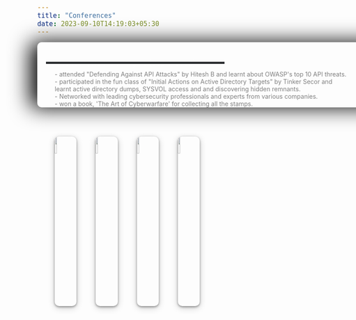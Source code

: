 ```yaml
---
title: "Conferences"
date: 2023-09-10T14:19:03+05:30
---
```


<div class="card">
<h3 class="title">BSidesNoVA, Northern Virginia [Sep 9, 2023]
</h3>
<div class="bar" style="">
    <div class="emptybar" style="width: 410px;"></div>
    <div class="filledbar" ></div>
    <div class="description">
        - attended "Defending Against API Attacks" by Hitesh B and learnt about OWASP's top 10 API threats. <br>
        - participated in the fun class of "Initial Actions on Active Directory Targets" by Tinker Secor and <br> learnt active directory dumps, SYSVOL access and and discovering hidden remnants.<br>
        - Networked with leading cybersecurity professionals and experts from various companies. <br>
        - won a book, 'The Art of Cyberwarfare' for collecting all the stamps.
    </div>
</div>
</div>

<br>


<img id="logo" src="https://lh3.googleusercontent.com/pw/AIL4fc_YPO85ySOkvLggw9RYidxiUHaFN0tumBHFvK6N41zOyqLN5jPH9fRfLjshIKixH2Jkp9zy25ZsylwabAuRlwIWw-0Z9_ESKQgySWInwYnzkm6EDIdy5eMCOyI2I4zDtFAH2IJy1-7Sj-6sl7u3IoQT=w575-h1024-s-no"  style="width: 10%;">  

<img id="logo" src="https://lh3.googleusercontent.com/pw/AIL4fc9qwC_lFZSMsnSq8IxVFvJEkWB27ODxZioDA314EsrKis8oLJGPch4v_jm4ZGarJqthDwgMdyXBn1hDr2QTaK1-EDgsONJwjCrpMQk0zZnFM2qJfepHdTA7SnC_X0Eq_YLwmCjifpYkEkI1JhZpc7iQ=w636-h1130-s-no"  style="width: 10%;">

<img id="logo" src="https://lh3.googleusercontent.com/pw/AIL4fc9av6-k39KjWmr0GUQBvC4GMrppGDicM-AheYlfDbpA2v0lTJXHvxP-4mg1WGDDRyp4gkX7CzjVh6wY7a0EFA-JO87SUR6RJyanESu5AvemsM-yr12DAr5lTVe_-sKb9dM_OK7SNNApoZbUka09CeWQ=w636-h1130-s-no"  style="width: 10%;">

<img id="logo" src="https://lh3.googleusercontent.com/pw/AIL4fc-5nI3uS_DTZwHf8FtV5eKJMMOdcZWTk44gLh-kbtsMurlM6aj5fN6VyueQkyjbfKfVgo1srRFx_3UH4uiz1g34HqtTBIbB_36BiPN4-Frx_L7zhEcaVnGy91nz1r6gLQ6mc0pBiDj3P0IiNF37TX3d=w636-h1130-s-no"  style="width: 10%;">

<br>




<style>

.container {
  grid-template-columns: auto auto; 
  grid-gap: 20px; 
}

.container img,
.container script {
  vertical-align: top; 
}

.container script {
  margin-top: 105px; 
}

i{
    color: #777;
}

.projecttags{
 margin-top: 95px;
 width: 950px;
}
    
#linkurl{
    vertical-align: middle;
}
.year{
    color: #9F73AB;
    font-size: 13px;
    top: 15px;
}

.card {
  display: flex;
  height: 150px;
  width: 1400px;
  
  border-radius: 10px;
  box-shadow: -1rem 0 3rem #000;
/*   margin-left: -50px; */
  transition: 0.3s ease-out;
  position: relative;
  left: 50px;
}

.card:not(:first-child) {
    margin-left: -50px;
}

.card:hover {
  transform: translateY(-10px);
}

.card:hover .description{
    color: #fac8d2;
}


.title {
  color: white;
  font-weight: 300;
  position: absolute;
  left: 20px;
  top: 15px;
}

.bar {
  position: absolute;
  top: 45px;
  left: 20px;
  height: 5px;
}

.description{
  position: absolute;
  top: 20px;
  height:0px;
  width: 1050px;
  color: grey;
  left: 20px;
  transition: opacity 0.3s ease-out;
}


.emptybar {
  background-color: #2e3033;
  width: 100%;
  height: 100%;
}

.filledbar {
  position: absolute;
  top: 0px;
  z-index: 3;
  width: 0%;
  height: 100%;
  background: rgb(0,154,217);
  background: linear-gradient(90deg, rgba(0,154,217,1) 0%, #ff808c 65%, #ff3045 100%);
  transition: 0.2s ease-out;
}

.card:hover .filledbar {
  width: 100%;
  transition: 0.6s ease-out;
}

.circle {
  position: absolute;
  top: 150px;
  left: calc(50% - 60px);
}

.stroke {
  stroke: white;
  stroke-dasharray: 360;
  stroke-dashoffset: 360;
  transition: 0.6s ease-out;
}


.card:hover .stroke {
  stroke-dashoffset: 100;
  transition: 0.6s ease-out;
}

</style>

<style>
  
    span{
    font-size:15px;
}

img {
    box-shadow: 0px 2px 5px rgba(0, 0, 0, 0.4), 0px 4px 16px rgba(0, 0, 0, 0.2);
    border-radius: 10px;
    margin-top: 50px;
    margin-left: 40px;
}

p {
    animation-name: fade-in;
    animation-duration: 1s;
    animation-delay: 0s;
    animation-fill-mode: forwards;
    opacity: 0;
}
  
@keyframes fade-in {
    from {
      opacity: 0;
    }
    to {
      opacity: 1;
    }
}

#anchor{
    background-color:#000;
    color: #000;
}

#logo {
    transition: transform 0.8s ease-in-out;
  }
  
#logo:hover {
    transform: scale(3);
  }

</style>